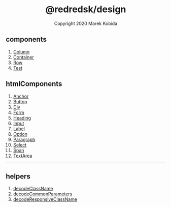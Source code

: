 <h1 align="center">@redredsk/design</h1>
<p align="center">Copyright 2020 Marek Kobida</p>

## components

1. [Column](private/components/Column.tsx)
1. [Container](private/components/Container.tsx)
1. [Row](private/components/Row.tsx)
1. [Test](private/components/Test.tsx)

## htmlComponents

1. [Anchor](private/htmlComponents/Anchor.tsx)
1. [Button](private/htmlComponents/Button.tsx)
1. [Div](private/htmlComponents/Div.tsx)
1. [Form](private/htmlComponents/Form.tsx)
1. [Heading](private/htmlComponents/Heading.tsx)
1. [Input](private/htmlComponents/Input.tsx)
1. [Label](private/htmlComponents/Label.tsx)
1. [Option](private/htmlComponents/Option.tsx)
1. [Paragraph](private/htmlComponents/Paragraph.tsx)
1. [Select](private/htmlComponents/Select.tsx)
1. [Span](private/htmlComponents/Span.tsx)
1. [TextArea](private/htmlComponents/TextArea.tsx)

---

## helpers

1. [decodeClassName](private/helpers/decodeClassName.ts)
1. [decodeCommonParameters](private/helpers/decodeCommonParameters.ts)
1. [decodeResponsiveClassName](private/helpers/decodeResponsiveClassName.ts)
